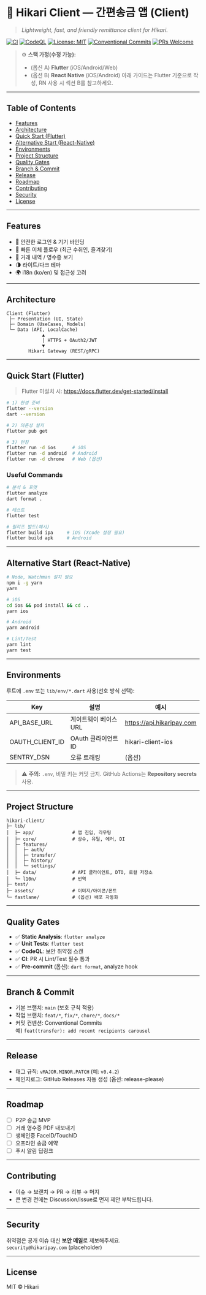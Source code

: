 # 🌸 Hikari Client — 간편송금 앱 (Client)

> _Lightweight, fast, and friendly remittance client for Hikari._

[![CI](https://img.shields.io/github/actions/workflow/status/hikaripay11/hikari-client/ci.yml?label=CI)](../../actions)
[![CodeQL](https://img.shields.io/github/actions/workflow/status/hikaripay11/hikari-client/codeql.yml?label=CodeQL)](../../actions)
[![License: MIT](https://img.shields.io/badge/License-MIT-green.svg)](./LICENSE)
[![Conventional Commits](https://img.shields.io/badge/Commits-Conventional-FFA500?logo=git)](https://www.conventionalcommits.org/ko/v1.0.0/)
[![PRs Welcome](https://img.shields.io/badge/PRs-welcome-blue.svg)](./CONTRIBUTING.md)

> ⚙️ **스택 가정(수정 가능):**
> - (옵션 A) **Flutter** (iOS/Android/Web)
> - (옵션 B) **React Native** (iOS/Android)
> 아래 가이드는 Flutter 기준으로 작성, RN 사용 시 섹션 B를 참고하세요.

---

## Table of Contents
- [Features](#features)
- [Architecture](#architecture)
- [Quick Start (Flutter)](#quick-start-flutter)
- [Alternative Start (React-Native)](#alternative-start-react-native)
- [Environments](#environments)
- [Project Structure](#project-structure)
- [Quality Gates](#quality-gates)
- [Branch & Commit](#branch--commit)
- [Release](#release)
- [Roadmap](#roadmap)
- [Contributing](#contributing)
- [Security](#security)
- [License](#license)

---

## Features
- 🔐 안전한 로그인 & 기기 바인딩
- 💸 빠른 이체 플로우 (최근 수취인, 즐겨찾기)
- 🧾 거래 내역 / 영수증 보기
- 🌗 라이트/다크 테마
- 🌍 i18n (ko/en) 및 접근성 고려

---

## Architecture
```
Client (Flutter)
 ├─ Presentation (UI, State)
 ├─ Domain (UseCases, Models)
 └─ Data (API, LocalCache)
             ▲
             │ HTTPS + OAuth2/JWT
             ▼
        Hikari Gateway (REST/gRPC)
```

---

## Quick Start (Flutter)
> Flutter 미설치 시: https://docs.flutter.dev/get-started/install

```bash
# 1) 환경 준비
flutter --version
dart --version

# 2) 의존성 설치
flutter pub get

# 3) 런칭
flutter run -d ios      # iOS
flutter run -d android  # Android
flutter run -d chrome   # Web (옵션)
```

### Useful Commands
```bash
# 분석 & 포맷
flutter analyze
dart format .

# 테스트
flutter test

# 릴리즈 빌드(예시)
flutter build ipa     # iOS (Xcode 설정 필요)
flutter build apk     # Android
```

---

## Alternative Start (React-Native)
```bash
# Node, Watchman 설치 필요
npm i -g yarn
yarn

# iOS
cd ios && pod install && cd ..
yarn ios

# Android
yarn android

# Lint/Test
yarn lint
yarn test
```

---

## Environments
루트에 `.env` 또는 `lib/env/*.dart` 사용(선호 방식 선택):

| Key | 설명 | 예시 |
|---|---|---|
| API_BASE_URL | 게이트웨이 베이스 URL | https://api.hikaripay.com |
| OAUTH_CLIENT_ID | OAuth 클라이언트 ID | hikari-client-ios |
| SENTRY_DSN | 오류 트래킹 | (옵션) |

> ⚠️ **주의:** `.env`, 비밀 키는 커밋 금지. GitHub Actions는 **Repository secrets** 사용.

---

## Project Structure
```text
hikari-client/
├─ lib/
│  ├─ app/              # 앱 진입, 라우팅
│  ├─ core/             # 상수, 유틸, 에러, DI
│  ├─ features/
│  │  ├─ auth/
│  │  ├─ transfer/
│  │  ├─ history/
│  │  └─ settings/
│  ├─ data/             # API 클라이언트, DTO, 로컬 저장소
│  └─ l10n/             # 번역
├─ test/
├─ assets/              # 이미지/아이콘/폰트
└─ fastlane/            # (옵션) 배포 자동화
```

---

## Quality Gates
- ✅ **Static Analysis**: `flutter analyze`
- ✅ **Unit Tests**: `flutter test`
- ✅ **CodeQL**: 보안 취약점 스캔
- ✅ **CI**: PR 시 Lint/Test 필수 통과
- ✅ **Pre-commit** (옵션): `dart format`, analyze hook

---

## Branch & Commit
- 기본 브랜치: `main` (보호 규칙 적용)
- 작업 브랜치: `feat/*`, `fix/*`, `chore/*`, `docs/*`
- 커밋 컨벤션: Conventional Commits  
  예) `feat(transfer): add recent recipients carousel`

---

## Release
- 태그 규칙: `vMAJOR.MINOR.PATCH` (예: `v0.4.2`)
- 체인지로그: GitHub Releases 자동 생성 (옵션: release-please)

---

## Roadmap
- [ ] P2P 송금 MVP
- [ ] 거래 영수증 PDF 내보내기
- [ ] 생체인증 FaceID/TouchID
- [ ] 오프라인 송금 예약
- [ ] 푸시 알림 딥링크

---

## Contributing
- 이슈 → 브랜치 → PR → 리뷰 → 머지
- 큰 변경 전에는 Discussion/Issue로 먼저 제안 부탁드립니다.

---

## Security
취약점은 공개 이슈 대신 **보안 메일**로 제보해주세요.  
`security@hikaripay.com` (placeholder)

---

## License
MIT © Hikari
